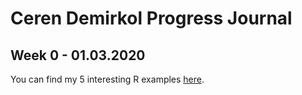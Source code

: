 # Ceren Demirkol Progress Journal
## Week 0 - 01.03.2020
You can find my 5 interesting R examples [here](/Home/Github/Spring20-cerendemirkol/files/example_homework_0.html).
